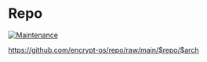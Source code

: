 # Repo

[![Maintenance](https://img.shields.io/maintenance/yes/2023.svg)]()

https://github.com/encrypt-os/repo/raw/main/$repo/$arch
